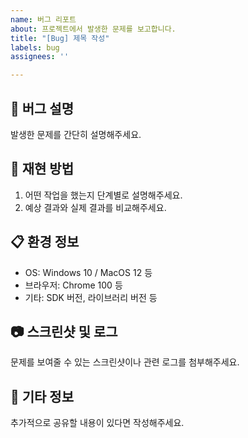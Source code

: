```yaml
---
name: 버그 리포트
about: 프로젝트에서 발생한 문제를 보고합니다.
title: "[Bug] 제목 작성"
labels: bug
assignees: ''

---
```


## 🐞 버그 설명
발생한 문제를 간단히 설명해주세요.

## 🔄 재현 방법
1. 어떤 작업을 했는지 단계별로 설명해주세요.
2. 예상 결과와 실제 결과를 비교해주세요.

## 📋 환경 정보
- OS: Windows 10 / MacOS 12 등
- 브라우저: Chrome 100 등
- 기타: SDK 버전, 라이브러리 버전 등

## 📷 스크린샷 및 로그
문제를 보여줄 수 있는 스크린샷이나 관련 로그를 첨부해주세요.

## 📝 기타 정보
추가적으로 공유할 내용이 있다면 작성해주세요.
